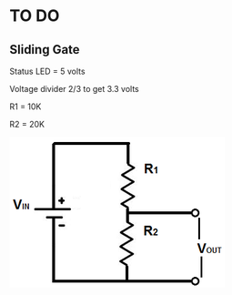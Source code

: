 # TO DO

## Sliding Gate

Status LED = 5 volts

Voltage divider 2/3 to get 3.3 volts

R1 = 10K

R2 = 20K  

![text](Voltage-divider-circuit.png)
